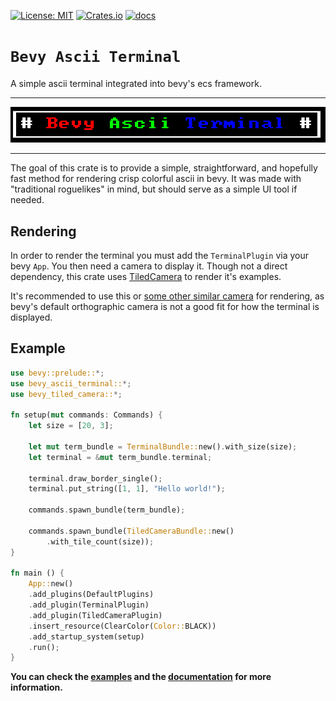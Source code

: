 [![License: MIT](https://img.shields.io/badge/License-MIT-yellow.svg)](https://opensource.org/licenses/MIT)
[![Crates.io](https://img.shields.io/crates/v/bevy_ascii_terminal)](https://crates.io/crates/bevy_ascii_terminal/)
[![docs](https://docs.rs/bevy_ascii_terminal/badge.svg)](https://docs.rs/bevy_ascii_terminal/)

# `Bevy Ascii Terminal`

A simple ascii terminal integrated into bevy's ecs framework.

---
![](images/title.png)

---

The goal of this crate is to provide a simple, straightforward, and hopefully fast method for rendering crisp colorful ascii in bevy. It was made with "traditional roguelikes" in mind, but should serve as a simple UI tool if needed. 

## Rendering
In order to render the terminal you must add the `TerminalPlugin` via your bevy `App`. You then need a camera to display it. Though not a direct dependency, this crate uses [TiledCamera](https://crates.io/crates/bevy_tiled_camera) to render it's examples.

It's recommended to use this or [some other similar camera](https://crates.io/crates/bevy_pixel_camera) for rendering, as bevy's default orthographic camera is not a good fit for how the
terminal is displayed. 

## Example

```rust
use bevy::prelude::*;
use bevy_ascii_terminal::*;
use bevy_tiled_camera::*;

fn setup(mut commands: Commands) {
    let size = [20, 3];

    let mut term_bundle = TerminalBundle::new().with_size(size);
    let terminal = &mut term_bundle.terminal;

    terminal.draw_border_single();
    terminal.put_string([1, 1], "Hello world!");

    commands.spawn_bundle(term_bundle);

    commands.spawn_bundle(TiledCameraBundle::new()
        .with_tile_count(size));
}

fn main () {
    App::new()
    .add_plugins(DefaultPlugins)
    .add_plugin(TerminalPlugin)
    .add_plugin(TiledCameraPlugin)
    .insert_resource(ClearColor(Color::BLACK))
    .add_startup_system(setup)
    .run();
}
```

**You can check the [examples](examples) and the [documentation](https://docs.rs/bevy_ascii_terminal/) for more information.**